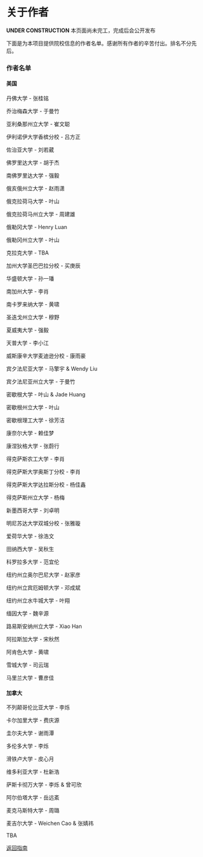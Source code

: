 # 关于作者

**UNDER CONSTRUCTION** 本页面尚未完工，完成后会公开发布

下面是为本项目提供院校信息的作者名单。感谢所有作者的辛苦付出。排名不分先后。

### 作者名单

#### 美国

丹佛大学 - 张桂铭

乔治梅森大学 - 于曼竹

亚利桑那州立大学 - 崔文聪

伊利诺伊大学香槟分校 - 吕方正

佐治亚大学 - 刘若葳

佛罗里达大学 - 胡于杰

南佛罗里达大学 - 强毅

俄亥俄州立大学 - 赵雨潇

俄克拉荷马大学 - 叶山

俄克拉荷马州立大学 - 周建雄

俄勒冈大学 - Henry Luan

俄勒冈州立大学 - 叶山

克拉克大学 - TBA

加州大学圣巴巴拉分校 - 买庚辰

华盛顿大学 - 孙一璠

南加州大学 - 李肖

南卡罗来纳大学 - 黄啸

圣迭戈州立大学 - 穆野

夏威夷大学 - 强毅

天普大学 - 李小江

威斯康辛大学麦迪逊分校 - 康雨豪

宾夕法尼亚大学 - 马擎宇 & Wendy Liu

宾夕法尼亚州立大学 - 于曼竹

密歇根大学 - 叶山 & Jade Huang

密歇根州立大学 - 叶山

密歇根理工大学 - 徐芳洁

康奈尔大学 - 赖佳梦

康涅狄格大学 - 张蔚行

得克萨斯农工大学 - 李肖

得克萨斯大学奥斯丁分校 - 李肖

得克萨斯大学达拉斯分校 - 杨佳鑫

得克萨斯州立大学 - 杨梅

新墨西哥大学 - 刘卓明

明尼苏达大学双城分校 - 张雅璇

爱荷华大学 - 徐浩文

田纳西大学 - 吴秋生

科罗拉多大学 - 范宜伦

纽约州立奥尔巴尼大学 - 赵家彦

纽约州立宾厄姆顿大学 - 邓成斌

纽约州立水牛城大学 - 叶翔

缅因大学 - 魏辛源

路易斯安纳州立大学 - Xiao Han

阿拉斯加大学 - 宋秋然

阿肯色大学 - 黄啸

雪城大学 - 司云瑞

马里兰大学 - 曹彦佳

#### 加拿大

不列颠哥伦比亚大学 - 李烁

卡尔加里大学 - 费庆源

圭尔夫大学 - 谢雨潭

多伦多大学 - 李烁

滑铁卢大学 - 皮心月

维多利亚大学 - 杜新浩

萨斯卡彻万大学 - 李烁 & 曾可欣

阿尔伯塔大学 - 岳远紊

麦克马斯特大学 - 周璐

麦吉尔大学 - Weichen Cao & 张婧祎

TBA

[返回指南](https://gis-info.github.io/)

